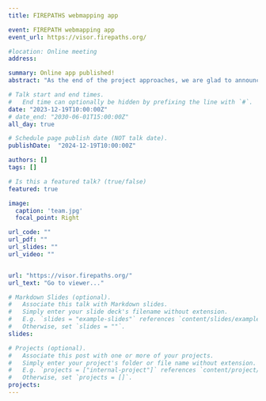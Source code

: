 ```yaml
---
title: FIREPATHS webmapping app

event: FIREPATH webmapping app
event_url: https://visor.firepaths.org/

#location: Online meeting
address:

summary: Online app published!
abstract: "As the end of the project approaches, we are glad to announce the publication of our results viewer application."

# Talk start and end times.
#   End time can optionally be hidden by prefixing the line with `#`.
date: "2023-12-19T10:00:00Z"
# date_end: "2030-06-01T15:00:00Z"
all_day: true

# Schedule page publish date (NOT talk date).
publishDate:  "2024-12-19T10:00:00Z"

authors: []
tags: []

# Is this a featured talk? (true/false)
featured: true

image: 
  caption: 'team.jpg'
  focal_point: Right

url_code: ""
url_pdf: ""
url_slides: ""
url_video: ""


url: "https://visor.firepaths.org/"
url_text: "Go to viewer..."

# Markdown Slides (optional).
#   Associate this talk with Markdown slides.
#   Simply enter your slide deck's filename without extension.
#   E.g. `slides = "example-slides"` references `content/slides/example-slides.md`.
#   Otherwise, set `slides = ""`.
slides:

# Projects (optional).
#   Associate this post with one or more of your projects.
#   Simply enter your project's folder or file name without extension.
#   E.g. `projects = ["internal-project"]` references `content/project/deep-learning/index.md`.
#   Otherwise, set `projects = []`.
projects:
---
```


